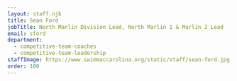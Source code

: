 ```yaml
---
layout: staff.njk
title: Sean Ford
jobTitle: North Marlin Division Lead, North Marlin 1 & Marlin 2 Lead
email: sford
department:
  - competitive-team-coaches
  - competitive-team-leadership
staffImage: https://www.swimmaccarolina.org/static/staff/sean-ford.jpg
order: 100
---
```


